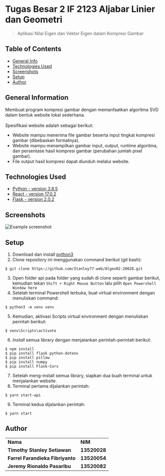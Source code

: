 # Tugas Besar 2 IF 2123 Aljabar Linier dan Geometri
> Aplikasi Nilai Eigen dan Vektor Eigen dalam Kompresi Gambar

## Table of Contents
* [General Info](#general-information)
* [Technologies Used](#technologies-used)
* [Screenshots](#screenshots)
* [Setup](#setup)
* [Author](#author)
<!-- * [License](#license) -->

## General Information
Membuat program kompresi gambar dengan memanfaatkan algoritma SVD dalam bentuk 
website lokal sederhana. <br /> <br />
Spesifikasi website adalah sebagai berikut: 
- Website mampu menerima file gambar beserta input tingkat kompresi gambar 
(dibebaskan formatnya).
- Website mampu menampilkan gambar input, output, runtime algoritma, dan persentase 
hasil kompresi gambar (perubahan jumlah pixel gambar).
- File output hasil kompresi dapat diunduh melalui website.
<!-- You don't have to answer all the questions - just the ones relevant to your project. -->


## Technologies Used
- [Python - version 3.8.5](https://en.wikipedia.org/wiki/Python_(programming_language)) 
- [React - version 17.0.2](https://en.wikipedia.org/wiki/React_(JavaScript_library)) 
- [Flask - version 2.0.2](https://en.wikipedia.org/wiki/Flask_(web_framework)) 

## Screenshots
![Example screenshot](./img/screenshot.png)
<!-- If you have screenshots you'd like to share, include them here. -->


## Setup
1. Download dan install [python3](https://www.python.org/downloads/)
2. Clone repository ini menggunakan command berikut (git bash):
```
$ git clone https://github.com/Stanley77-web/Algeo02-20028.git
```
3. Open folder api pada folder yang sudah di clone seperti gambar berikut, kemudian tekan `Shift + Right Mouse Button` lalu pilih `Open Powershell Window here`
4. Setelah terminal Powershell terbuka, buat virtual environment dengan menuliskan command:
```
$ python3 -m venv venv
```
5. Kemudian, aktivasi Scripts virtual environment dengan menuliskan perintah berikut:
```
$ venv\Scripts\activate
```

6. *Install* semua library dengan menjalankan perintah-perintah berikut:
```
$ npm install
$ pip install flask python-dotenv
$ pip install pillow
$ pip install numpy
$ pip install Flask-Cors
```
7. Setelah meng-install semua library, siapkan dua buah terminal untuk menjalankan website.
8. Terminal pertama dijalankan perintah:
```
$ yarn start-api
```
9. Terminal kedua dijalankan perintah:
```
$ yarn start
```

## Author
<table>
    <tr>
      <td><b>Nama</b></td>
      <td><b>NIM</b></td>
    </tr>
    <tr>
      <td><b>Timothy Stanley Setiawan</b></td>
      <td><b>13520028</b></td>
    </tr>
    <tr>
      <td><b>Farrel Farandieka Fibriyanto</b></td>
      <td><b>13520054</b></td>
    </tr>
    <tr>
      <td><b>Jeremy Rionaldo Pasaribu</b></td>
      <td><b>13520082</b></td>
    </tr>
</table>
